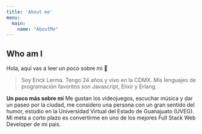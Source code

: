 ```yaml
---
title: 'About me'
menu:
  main:
    name: "AboutMe"
---
```


## Who am I

Hola, aquí vas a leer un poco sobre mi 🤩

> Soy Erick Lerma.
> Tengo 24 años y vivo en la CDMX.
> Mis lenguajes de programación favoritos son Javascript, Elixir y Erlang.

**Un poco más sobre mí** Me gustan los videojuegos, escuchar música y dar un paseo por la ciudad, 
me considero una persona con un gran sentido del humor, estudio en la Universidad Virtual del Estado de Guanajuato (UVEG).
Mi meta a corto plazo es convertirme en uno de los mejores Full Stack Web Developer de mi pais.
